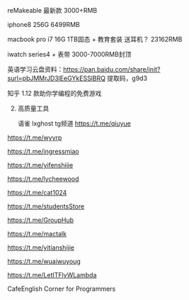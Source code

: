 reMakeable 最新款 3000+RMB

iphone8 256G 6499RMB

macbook pro i7 16G 1TB固态 + 教育套装 送耳机？ 23162RMB

iwatch series4 + 表带 3000-7000RMB封顶

英语学习云盘资料：https://pan.baidu.com/share/init?surl=pbJMMrJD3lEeGYkESSlBRQ 提取码，g9d3

知乎
1.12 款助你学编程的免费游戏

2. 高质量工具

   语雀 lxghost
   tg频道 
   https://t.me/qiuyue

https://t.me/wyyrp

https://t.me/ingressmiao

https://t.me/yifenshijie

https://t.me/lycheewood

https://t.me/cat1024

https://t.me/studentsStore

https://t.me/GroupHub

https://t.me/mactalk

https://t.me/yitianshijie

https://t.me/wuaiwuyoug

https://t.me/LetITFlyWLambda

 CafeEnglish Corner for Programmers





